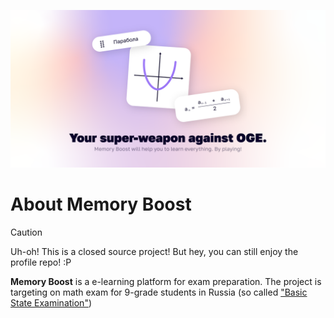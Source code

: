 ![Memory Boost Banner](https://raw.githubusercontent.com/memory-boost/.github/main/Banners/Main.svg "Memory Boost")

# About Memory Boost

> [!CAUTION]
> Uh-oh! This is a closed source project! But hey, you can still enjoy the profile repo! :P

**Memory Boost** is a e-learning platform for exam preparation. The project is targeting on math exam for 9-grade students in Russia (so called ["Basic State Examination"](https://rischool.info/en/additional-services/exams-preparation#:~:text=OGE%20(Basic%20State%20Examination)%20is,the%20Russian%20language%20are%20required.))